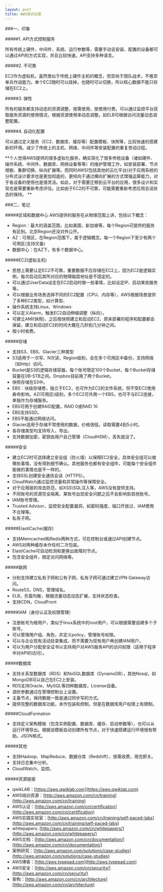 ```yaml
---
layout: post
title: AWS培训记录
---
```

###一、印象

#####1. API方式控制服务

所有传统上硬件、中间件、系统、运行参数等，需要手动去安装、配置的设备都可以通过API的方式实现，并且比较快速。API支持多种语言。

#####2. 不可靠

EC2作为虚拟机，虽然类似于传统上硬件主机的概念，但崇尚于团队战术，不推崇单兵作战能力。单个EC2随时可以挂掉，也随时可以切换，所以核心数据不能只存储在EC2上。

#####3. 弹性

所有的服务都支持动态的资源调整，按需使用，按使用付费。可以通过监控平台获取服务资源的使用情况，根据资源使用率动态调整。如ELB可根据访问流量动态调整配置。

#####4. 自动化配置

可以通过定义服务（EC2、数据库、缓存等）配置模板、快照等，比较快速的搭建新的环境。减少了传统上的主机、网络、中间件等安装配置的重复劳动过程。

**个人觉得AWS提供的很多虚拟化服务，确实简化了很多传统设备（诸如硬件、操作系统、中间件、数据库、网络设备等等）的维护管理工作，如安装部署、节点增删、集群切换、纵向扩展等。而同时AWS(包括其他的云化平台)对于应用系统的分布式设计要求也是更加彻底的，更倾向于通过横向扩展的方式增强运算能力，对于各设备的使用也是很灵活。如此，对于需要迁移到云平台的应用，很多设计和实现也是需要重新考虑评估。比如由于EC2的不可靠，可能需要重新考虑应用会话状态的保持。
**

###二、笔记

#####区域和数据中心
AWS提供的服务在从物理范围上讲，包括以下概念：

   * Region：最大的涵盖范围，比如美国、新加坡等，每个Region可提供的服务有区别。北京Region还没对外公开。
   * AZ：可用区，在Region范围下，属于逻辑概念。每一个Region下至少有两个可用区(支持灾备)
   * 数据中心：在AZ下，有多个数据中心。


#####EC2(虚拟主机)

   * 思想上需要认定EC2不可靠，重要数据不应存储在EC2上，因为EC2是逻辑实例，每次启动后其所对应的物理磁盘地址是不固定的。
   * 可以通过UserData设定在EC2启动时做一些事情，比如设定IP、启动某些服务等。
   * 可以根据业务场景选择不同的EC2配置（CPU、内存等），AWS根据场景提供了多种EC2类型，如计算型、
   * 操作系统支持Linux、Windows
   * 可以定义Alarm，触发EC2自动伸缩调整（纵向）。
   * 可建立AMI(快照)，之后按快照建立和启动EC2，原来部署的程序和配置都会保留，建立和启动EC2的时间大概在几秒到几分钟之间。
   * 按小时收费。


#####存储

   * 支持S3、EBS、Glacier三种类型
   * S3适用于一次写、N次读，Region级别，会在多个可用区中备份，支持网络（如http）访问。
   * Bucket是S3的逻辑存储容器，每个账号限定100个Bucket，每个Bucket存储容量在0B-5TB之间。Dropbox目前用了两个Bucket。
   * 快照存储在S3中。
   * EBS：块级存储卷，独立于EC2，也可作为EC2的文件系统，但不受EC2使用寿命影响。AZ(可用区)级别，多个EC2可共用一个EBS，也可不与EC2连接，单独作为存储服务。
   * EBS可用于创建RAID配置，RAID 0或RAID 10
   * EBS支持SSD。
   * EBS不能通过网络访问。
   * Glacier适用于存储不常使用的数据，价格很低。读取需要4到5小时。
   * 各存储类型均支持导入、导出。
   * 支持数据加密，密钥由用户自己管理（CloudHSM），丢失就没了。


#####安全

   * 建立EC2时可选择建立安全组（防火墙）以保障EC2安全，具体安全组可以做哪些事情，没有得到细节确认。其他服务也都有安全组件，可能每个安全组件能做的事情也是不一样的。
   * 支持SSL创建安全通信会话（HTTPS）。
   * CloudWatch通过监控流量和异常操作等保障安全。
   * 对于应用层的攻击防范，如XSS\SQL注入等，AWS没有提供支持。
   * 不同账号的资源完全隔离，某账号出现安全问题之后不会影响到其他账号。
   * IAM账号管理。
   * Trusted Advisor，监控安全配置漏洞，如密码强度、端口开放过、IAM使用不合理等。
   * 私有子网。

#####ElastiCache(缓存)

   * 支持Memcached和Redis两种方式，可在控制台或通过API创建节点。
   * AWS对两种缓存未作任何二次包装。
   * ElastiCache可自动检测和更换出故障的节点。
   * 包含安全组件，限定访问网络等。

#####联网

   * 分别支持建立私有子网和公有子网，私有子网可通过建立VPN Gateway访问。
   * Route53，DNS，管理域名。
   * ELB，负载均衡，根据流量动态动态扩展，支持状态检查。
   * 支持CDN，CloudFront

#####IAM（身份认证及权限管理）

   * 注册账号为根用户，类似于linux系统中的root用户，可以根据需要自建多个子账号。
   * 可以管理用户组、角色，并定义policy，管理账号权限。
   * 可以与企业现有活动目录集成，而不需要为现有用户再创建IAM用户。
   * 可以为用户分配安全证书以支持用户对AWS服务API的访问权限（适用于程序中对API的访问）。

#####数据库

   * 支持关系型数据库（RDS）和NoSQL数据库（DynamoDB），其他Nosql，如MongoDB可以自己在EC2上安装。
   * RDS支持Oracle、MySQL等四种数据库，License自备。
   * 调优参数通过在管理控制台上设置。
   * 主备节点，保持数据一致是通过同步写的方式。
   * 提供完整的数据库功能，未作包装和控制，但是在数据库用户权限上有限制。

#####CloudFormation

   * 支持定义架构模板（包含实例配置、数据库、缓存、启动参数等），也可以从运行环境导出。根据该模板自动创建所有节点，对于快速搭建运行环境很有帮助。JSON格式。

#####其他

   * 支持Hadoop、MapReduce、数据仓库（Redshift），按需收费，用完即关。
   * 支持日志集中分析。
   * CloudWatch，监控。

#####资源链接

   * qwikLAB：[https://aws.qwiklab.com](https://aws.qwiklab.com)
   * AWS培训资源：[http://aws.amazon.com/cn/training](http://aws.amazon.com/cn/training)
   * AWS认证：[http://aws.amazon.com/cn/certification](http://aws.amazon.com/cn/certification)
   * AWS实践实验室：[http://aws.amazon.com/cn/training/self-paced-labs](http://aws.amazon.com/cn/training/self-paced-labs)
   * whitepapers: [http://aws.amazon.com/cn/whitepapers/](http://aws.amazon.com/cn/whitepapers/)
   * AWS文档：[http://aws.amazon.com/cn/documentation/](http://aws.amazon.com/cn/documentation/)
   * 案例研究：[http://aws.amazon.com/solutions/case-studies](http://aws.amazon.com/solutions/case-studies)
   * AWS博客：[http://aws.typepad.com](http://aws.typepad.com)
   * AWS安全：[http://aws.amazon.com/cn/security/](http://aws.amazon.com/cn/security/)
   * 架构：[http://aws.amazon.com/cn/architecture](http://aws.amazon.com/cn/architecture)

